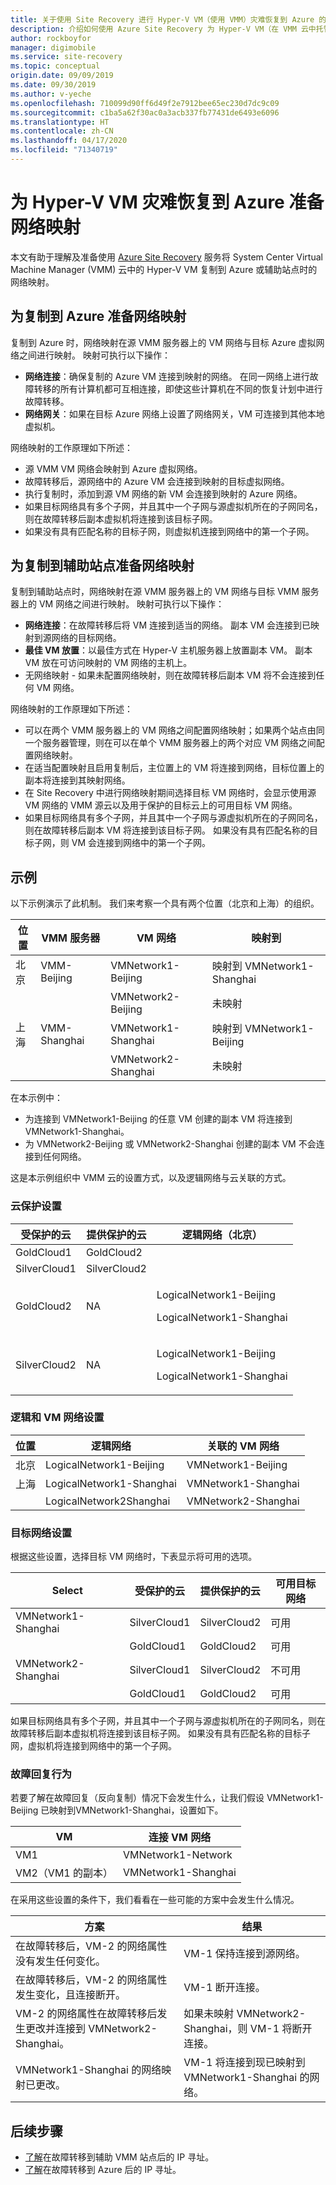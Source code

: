 ```yaml
---
title: 关于使用 Site Recovery 进行 Hyper-V VM（使用 VMM）灾难恢复到 Azure 的网络映射
description: 介绍如何使用 Azure Site Recovery 为 Hyper-V VM（在 VMM 云中托管）到 Azure 的灾难恢复设置网络映射。
author: rockboyfor
manager: digimobile
ms.service: site-recovery
ms.topic: conceptual
origin.date: 09/09/2019
ms.date: 09/30/2019
ms.author: v-yeche
ms.openlocfilehash: 710099d90ff6d49f2e7912bee65ec230d7dc9c09
ms.sourcegitcommit: c1ba5a62f30ac0a3acb337fb77431de6493e6096
ms.translationtype: HT
ms.contentlocale: zh-CN
ms.lasthandoff: 04/17/2020
ms.locfileid: "71340719"
---
```

# <a name="prepare-network-mapping-for-hyper-v-vm-disaster-recovery-to-azure"></a>为 Hyper-V VM 灾难恢复到 Azure 准备网络映射

本文有助于理解及准备使用 [Azure Site Recovery](site-recovery-overview.md) 服务将 System Center Virtual Machine Manager (VMM) 云中的 Hyper-V VM 复制到 Azure 或辅助站点时的网络映射。

## <a name="prepare-network-mapping-for-replication-to-azure"></a>为复制到 Azure 准备网络映射

复制到 Azure 时，网络映射在源 VMM 服务器上的 VM 网络与目标 Azure 虚拟网络之间进行映射。 映射可执行以下操作：
- **网络连接**：确保复制的 Azure VM 连接到映射的网络。 在同一网络上进行故障转移的所有计算机都可互相连接，即使这些计算机在不同的恢复计划中进行故障转移。
- **网络网关**：如果在目标 Azure 网络上设置了网络网关，VM 可连接到其他本地虚拟机。

网络映射的工作原理如下所述：

- 源 VMM VM 网络会映射到 Azure 虚拟网络。
- 故障转移后，源网络中的 Azure VM 会连接到映射的目标虚拟网络。
- 执行复制时，添加到源 VM 网络的新 VM 会连接到映射的 Azure 网络。
- 如果目标网络具有多个子网，并且其中一个子网与源虚拟机所在的子网同名，则在故障转移后副本虚拟机将连接到该目标子网。
- 如果没有具有匹配名称的目标子网，则虚拟机连接到网络中的第一个子网。

## <a name="prepare-network-mapping-for-replication-to-a-secondary-site"></a>为复制到辅助站点准备网络映射

复制到辅助站点时，网络映射在源 VMM 服务器上的 VM 网络与目标 VMM 服务器上的 VM 网络之间进行映射。 映射可执行以下操作：

- **网络连接**：在故障转移后将 VM 连接到适当的网络。 副本 VM 会连接到已映射到源网络的目标网络。
- **最佳 VM 放置**：以最佳方式在 Hyper-V 主机服务器上放置副本 VM。 副本 VM 放在可访问映射的 VM 网络的主机上。
- 无网络映射  - 如果未配置网络映射，则在故障转移后副本 VM 将不会连接到任何 VM 网络。

网络映射的工作原理如下所述：

- 可以在两个 VMM 服务器上的 VM 网络之间配置网络映射；如果两个站点由同一个服务器管理，则在可以在单个 VMM 服务器上的两个对应 VM 网络之间配置网络映射。
- 在适当配置映射且启用复制后，主位置上的 VM 将连接到网络，目标位置上的副本将连接到其映射网络。
- 在 Site Recovery 中进行网络映射期间选择目标 VM 网络时，会显示使用源 VM 网络的 VMM 源云以及用于保护的目标云上的可用目标 VM 网络。
- 如果目标网络具有多个子网，并且其中一个子网与源虚拟机所在的子网同名，则在故障转移后副本 VM 将连接到该目标子网。 如果没有具有匹配名称的目标子网，则 VM 会连接到网络中的第一个子网。

## <a name="example"></a>示例

以下示例演示了此机制。 我们来考察一个具有两个位置（北京和上海）的组织。

<!--MOONCAKE: Insert | characters if the front columns container empty characters-->

|**位置** | **VMM 服务器** | **VM 网络** | **映射到**|
|---|---|---|---|
|北京 | VMM-Beijing| VMNetwork1-Beijing | 映射到 VMNetwork1-Shanghai|
| |  | VMNetwork2-Beijing | 未映射|
|上海 | VMM-Shanghai| VMNetwork1-Shanghai | 映射到 VMNetwork1-Beijing|
| | | VMNetwork2-Shanghai | 未映射|

<!--MOONCAKE: Insert | characters if the front columns container empty characters-->

在本示例中：

- 为连接到 VMNetwork1-Beijing 的任意 VM 创建的副本 VM 将连接到 VMNetwork1-Shanghai。
- 为 VMNetwork2-Beijing 或 VMNetwork2-Shanghai 创建的副本 VM 不会连接到任何网络。

这是本示例组织中 VMM 云的设置方式，以及逻辑网络与云关联的方式。

### <a name="cloud-protection-settings"></a>云保护设置

<!--MOONCAKE: Insert | characters if the front columns container empty characters-->

|**受保护的云** | **提供保护的云** | 逻辑网络（北京）   |
|---|---|---|
|GoldCloud1 | GoldCloud2 | |
|SilverCloud1| SilverCloud2 | |
|GoldCloud2 | <p>NA</p><p></p> | <p>LogicalNetwork1-Beijing</p><p>LogicalNetwork1-Shanghai</p>|
|SilverCloud2 | <p>NA</p><p></p> | <p>LogicalNetwork1-Beijing</p><p>LogicalNetwork1-Shanghai</p>|

<!--MOONCAKE: Insert | characters if the front columns container empty characters-->

### <a name="logical-and-vm-network-settings"></a>逻辑和 VM 网络设置

<!--MOONCAKE: Insert | characters if the front columns container empty characters-->

|**位置** | **逻辑网络** | **关联的 VM 网络**|
|---|---|---|
|北京 | LogicalNetwork1-Beijing | VMNetwork1-Beijing|
|上海 | LogicalNetwork1-Shanghai | VMNetwork1-Shanghai|
| | LogicalNetwork2Shanghai | VMNetwork2-Shanghai|

<!--MOONCAKE: Insert | characters if the front columns container empty characters-->

### <a name="target-network-settings"></a>目标网络设置

<!--MOONCAKE: Insert | characters if the front columns container empty characters-->

根据这些设置，选择目标 VM 网络时，下表显示将可用的选项。

|**Select** | **受保护的云** | **提供保护的云** | **可用目标网络**|
|---|---|---|---|
|VMNetwork1-Shanghai | SilverCloud1 | SilverCloud2 | 可用|
| | GoldCloud1 | GoldCloud2 | 可用|
|VMNetwork2-Shanghai | SilverCloud1 | SilverCloud2 | 不可用|
| | GoldCloud1 | GoldCloud2 | 可用|

<!--MOONCAKE: Insert | characters if the front columns container empty characters-->

如果目标网络具有多个子网，并且其中一个子网与源虚拟机所在的子网同名，则在故障转移后副本虚拟机将连接到该目标子网。 如果没有具有匹配名称的目标子网，虚拟机将连接到网络中的第一个子网。

### <a name="failback-behavior"></a>故障回复行为

若要了解在故障回复（反向复制）情况下会发生什么，让我们假设 VMNetwork1-Beijing 已映射到VMNetwork1-Shanghai，设置如下。

**VM** | **连接 VM 网络**
---|---
VM1 | VMNetwork1-Network
VM2（VM1 的副本） | VMNetwork1-Shanghai

在采用这些设置的条件下，我们看看在一些可能的方案中会发生什么情况。

**方案** | **结果**
---|---
在故障转移后，VM-2 的网络属性没有发生任何变化。 | VM-1 保持连接到源网络。
在故障转移后，VM-2 的网络属性发生变化，且连接断开。 | VM-1 断开连接。
VM-2 的网络属性在故障转移后发生更改并连接到 VMNetwork2-Shanghai。 | 如果未映射 VMNetwork2-Shanghai，则 VM-1 将断开连接。
VMNetwork1-Shanghai 的网络映射已更改。 | VM-1 将连接到现已映射到 VMNetwork1-Shanghai 的网络。

## <a name="next-steps"></a>后续步骤

- [了解](hyper-v-vmm-networking.md)在故障转移到辅助 VMM 站点后的 IP 寻址。
- [了解](concepts-on-premises-to-azure-networking.md)在故障转移到 Azure 后的 IP 寻址。

<!-- Update_Description: update meta properties  -->